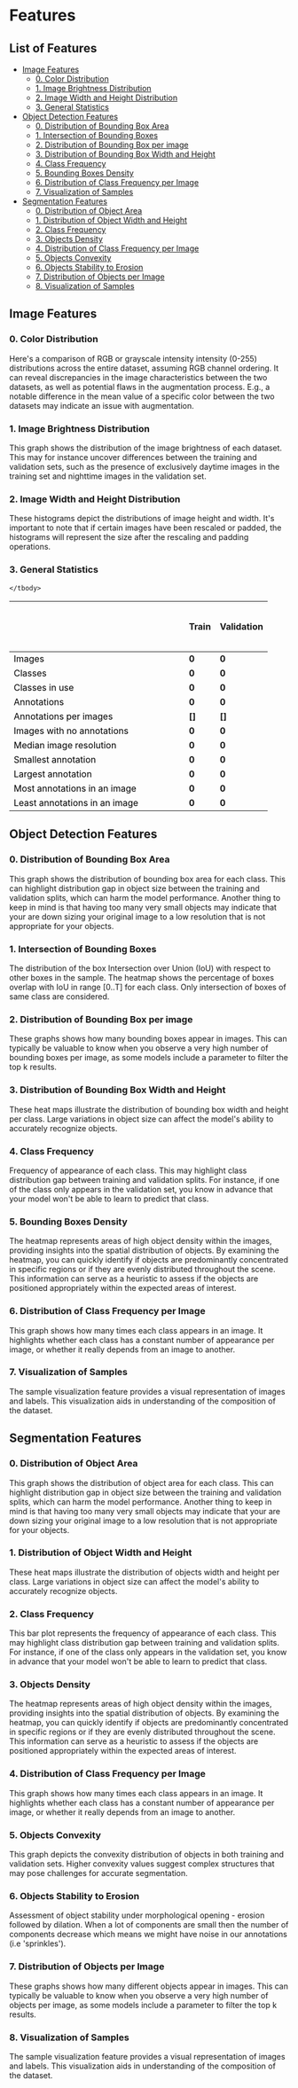 # Features

## List of Features

- [Image Features](#image-features)
    - [0. Color Distribution](#0-color-distribution)
    - [1. Image Brightness Distribution](#1-image-brightness-distribution)
    - [2. Image Width and Height Distribution](#2-image-width-and-height-distribution)
    - [3. General Statistics](#3-general-statistics)
- [Object Detection Features](#object-detection-features)
    - [0. Distribution of Bounding Box Area](#0-distribution-of-bounding-box-area)
    - [1. Intersection of Bounding Boxes](#1-intersection-of-bounding-boxes)
    - [2. Distribution of Bounding Box per image](#2-distribution-of-bounding-box-per-image)
    - [3. Distribution of Bounding Box Width and Height](#3-distribution-of-bounding-box-width-and-height)
    - [4. Class Frequency](#4-class-frequency)
    - [5. Bounding Boxes Density](#5-bounding-boxes-density)
    - [6. Distribution of Class Frequency per Image](#6-distribution-of-class-frequency-per-image)
    - [7. Visualization of Samples](#7-visualization-of-samples)
- [Segmentation Features](#segmentation-features)
    - [0. Distribution of Object Area](#0-distribution-of-object-area)
    - [1. Distribution of Object Width and Height](#1-distribution-of-object-width-and-height)
    - [2. Class Frequency](#2-class-frequency)
    - [3. Objects Density](#3-objects-density)
    - [4. Distribution of Class Frequency per Image](#4-distribution-of-class-frequency-per-image)
    - [5. Objects Convexity](#5-objects-convexity)
    - [6. Objects Stability to Erosion](#6-objects-stability-to-erosion)
    - [7. Distribution of Objects per Image](#7-distribution-of-objects-per-image)
    - [8. Visualization of Samples](#8-visualization-of-samples)


## Image Features

### 0. Color Distribution

Here's a comparison of RGB or grayscale intensity intensity (0-255) distributions across the entire dataset, assuming RGB channel ordering. 
It can reveal discrepancies in the image characteristics between the two datasets, as well as potential flaws in the augmentation process. 
E.g., a notable difference in the mean value of a specific color between the two datasets may indicate an issue with augmentation.

### 1. Image Brightness Distribution

This graph shows the distribution of the image brightness of each dataset. 
This may for instance uncover differences between the training and validation sets, such as the presence of exclusively daytime images in the training set and nighttime images in the validation set.

### 2. Image Width and Height Distribution

These histograms depict the distributions of image height and width. It's important to note that if certain images have been rescaled or padded, the histograms will represent the size after the rescaling and padding operations.

### 3. General Statistics

<table align="center" border="0" cellpadding="1" cellspacing="1" style="width:800px">
    <thead>
    <tr>
        <th scope="col" style="column-width: 300px;">
            <h2>&nbsp;</h2>
        </th>
        <th scope="col" class="train_header">
            <strong>Train</strong>
        </th>
        <th scope="col" class="val_header">
            <strong>Validation</strong>
        </th>
    </tr>
    </thead>
    <tbody>
    <tr>
        <td style="text-align:left; color:black;">Images</td>
        <td class="train_header"><strong>0</strong></td>
        <td class="val_header"><strong>0</strong></td>
    </tr>
    <tr>
        <td style="text-align:left; color:black;">Classes</td>
        <td class="train_header"><strong>0</strong></td>
        <td class="val_header"><strong>0</strong></td>
    </tr>
    <tr>
        <td style="text-align:left; color:black;">Classes in use</td>
        <td class="train_header"><strong>0</strong></td>
        <td class="val_header"><strong>0</strong></td>
    </tr>
    <tr>
        <td style="text-align:left; color:black;">Annotations</td>
        <td class="train_header"><strong>0</strong></td>
        <td class="val_header"><strong>0</strong></td>
    </tr>
    <tr>
        <td style="text-align:left; color:black;">Annotations per images</td>
        <td class="train_text"><strong>[]</strong></td>
        <td class="val_text"><strong>[]</strong></td>
    </tr>
    <tr>
        <td style="text-align:left; color:black;">Images with no annotations</td>
        <td class="train_text"><strong>0</strong></td>
        <td class="val_text"><strong>0</strong></td>
    </tr>
    <tr>
        <td style="text-align:left; color:black;">Median image resolution</td>
        <td class="train_text"><strong>0</strong></td>
        <td class="val_text"><strong>0</strong></td>
    </tr>
    <tr>
        <td style="text-align:left; color:black;">Smallest annotation</td>
        <td class="train_text"><strong>0</strong></td>
        <td class="val_text"><strong>0</strong></td>
    </tr>
    <tr>
        <td style="text-align:left; color:black;">Largest annotation</td>
        <td class="train_text"><strong>0</strong></td>
        <td class="val_text"><strong>0</strong></td>
    </tr>
    <tr>
        <td style="text-align:left; color:black;">Most annotations in an image</td>
        <td class="train_text"><strong>0</strong></td>
        <td class="val_text"><strong>0</strong></td>
    </tr>
    <tr>
        <td style="text-align:left; color:black;">Least annotations in an image</td>
        <td class="train_text"><strong>0</strong></td>
        <td class="val_text"><strong>0</strong></td>
    </tr>

    </tbody>
</table>


## Object Detection Features

### 0. Distribution of Bounding Box Area

This graph shows the distribution of bounding box area for each class. This can highlight distribution gap in object size between the training and validation splits, which can harm the model performance. 
Another thing to keep in mind is that having too many very small objects may indicate that your are down sizing your original image to a low resolution that is not appropriate for your objects.

### 1. Intersection of Bounding Boxes

The distribution of the box Intersection over Union (IoU) with respect to other boxes in the sample. The heatmap shows the percentage of boxes overlap with IoU in range [0..T] for each class. Only intersection of boxes of same class are considered.

### 2. Distribution of Bounding Box per image

These graphs shows how many bounding boxes appear in images. 
This can typically be valuable to know when you observe a very high number of bounding boxes per image, as some models include a parameter to filter the top k results.

### 3. Distribution of Bounding Box Width and Height

These heat maps illustrate the distribution of bounding box width and height per class. 
Large variations in object size can affect the model's ability to accurately recognize objects.

### 4. Class Frequency

Frequency of appearance of each class. This may highlight class distribution gap between training and validation splits. 
For instance, if one of the class only appears in the validation set, you know in advance that your model won't be able to learn to predict that class.

### 5. Bounding Boxes Density

The heatmap represents areas of high object density within the images, providing insights into the spatial distribution of objects. By examining the heatmap, you can quickly identify if objects are predominantly concentrated in specific regions or if they are evenly distributed throughout the scene. This information can serve as a heuristic to assess if the objects are positioned appropriately within the expected areas of interest.

### 6. Distribution of Class Frequency per Image

This graph shows how many times each class appears in an image. It highlights whether each class has a constant number of appearance per image, or whether it really depends from an image to another.

### 7. Visualization of Samples

The sample visualization feature provides a visual representation of images and labels. This visualization aids in understanding of the composition of the dataset.


## Segmentation Features

### 0. Distribution of Object Area

This graph shows the distribution of object area for each class. This can highlight distribution gap in object size between the training and validation splits, which can harm the model performance. 
Another thing to keep in mind is that having too many very small objects may indicate that your are down sizing your original image to a low resolution that is not appropriate for your objects.

### 1. Distribution of Object Width and Height

These heat maps illustrate the distribution of objects width and height per class. 
Large variations in object size can affect the model's ability to accurately recognize objects.

### 2. Class Frequency

This bar plot represents the frequency of appearance of each class. This may highlight class distribution gap between training and validation splits. For instance, if one of the class only appears in the validation set, you know in advance that your model won't be able to learn to predict that class.

### 3. Objects Density

The heatmap represents areas of high object density within the images, providing insights into the spatial distribution of objects. By examining the heatmap, you can quickly identify if objects are predominantly concentrated in specific regions or if they are evenly distributed throughout the scene. This information can serve as a heuristic to assess if the objects are positioned appropriately within the expected areas of interest.

### 4. Distribution of Class Frequency per Image

This graph shows how many times each class appears in an image. It highlights whether each class has a constant number of appearance per image, or whether it really depends from an image to another.

### 5. Objects Convexity

This graph depicts the convexity distribution of objects in both training and validation sets. 
Higher convexity values suggest complex structures that may pose challenges for accurate segmentation.

### 6. Objects Stability to Erosion

Assessment of object stability under morphological opening - erosion followed by dilation. When a lot of components are small then the number of components decrease which means we might have noise in our annotations (i.e 'sprinkles').

### 7. Distribution of Objects per Image

These graphs shows how many different objects appear in images. 
This can typically be valuable to know when you observe a very high number of objects per image, as some models include a parameter to filter the top k results.

### 8. Visualization of Samples

The sample visualization feature provides a visual representation of images and labels. This visualization aids in understanding of the composition of the dataset.
